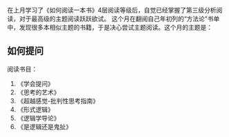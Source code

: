 在上月学习了《如何阅读一本书》4层阅读等级后，自觉已经掌握了第三级分析阅读，对于最高级的主题阅读跃跃欲试。
这个月在翻阅自己年初列的“方法论”书单中，发现很多本相似主题的书籍，于是决心尝试主题阅读。这个月的主题是：
## 如何提问

阅读书目：
1. 《学会提问》
2. 《思考的艺术》
3. 《超越感觉-批判性思考指南》
4. 《形式逻辑》
5. 《逻辑学导论》
6. 《是逻辑还是鬼扯》

